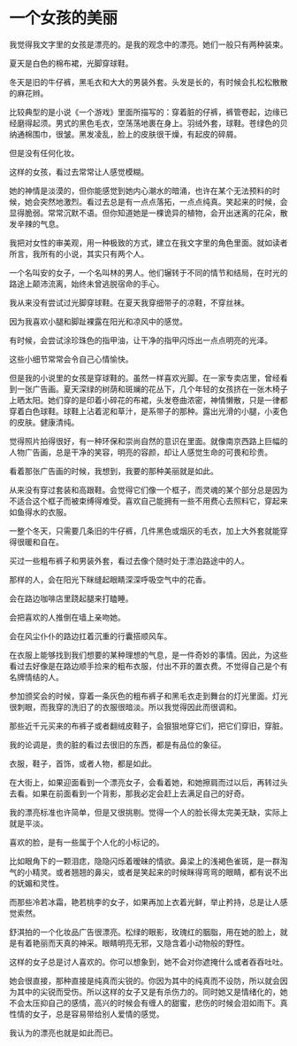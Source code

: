 # 一个女孩的美丽

我觉得我文字里的女孩是漂亮的。是我的观念中的漂亮。她们一般只有两种装束。 

夏天是白色的棉布裙，光脚穿球鞋。 

冬天是旧的牛仔裤，黑毛衣和大大的男装外套。头发是长的，有时候会扎松松散散的麻花辫。 

比较典型的是小说《一个游戏》里面所描写的：穿着脏的仔裤，裤管卷起，边缘已经磨得起须。男式的黑色毛衣，空荡荡地裹在身上。羽绒外套，球鞋。苍绿色的贝纳通棉围巾，很皱。黑发凌乱，脸上的皮肤很干燥，有起皮的碎屑。 

但是没有任何化妆。 

这样的女孩，看过去常常让人感觉模糊。 

她的神情是淡漠的，但你能感觉到她内心潮水的暗涌，也许在某个无法预料的时候，她会突然地激烈。看过去总是有一点点落拓，一点点纯真。笑起来的时候，会显得脆弱。常常沉默不语。但你知道她是一棵诡异的植物，会开出迷离的花朵，散发辛辣的气息。 

我把对女性的审美观，用一种极致的方式，建立在我文字里的角色里面。就如读者所言，我所有的小说，其实只有两个人。 

一个名叫安的女子，一个名叫林的男人。他们辗转于不同的情节和结局，在时光的路途上颠沛流离，始终未曾逃脱宿命的手心。 

我从来没有尝试过光脚穿球鞋。在夏天我穿细带子的凉鞋，不穿丝袜。 

因为我喜欢小腿和脚趾裸露在阳光和凉风中的感觉。 

有时候，会尝试涂珍珠色的指甲油，让干净的指甲闪烁出一点点明亮的光泽。 

这些小细节常常会令自己心情愉快。 

但是我的小说里的女孩是穿球鞋的。虽然一样喜欢光脚。在一家专卖店里，曾经看到一张广告画。夏天深绿的树荫和斑斓的花丛下，几个年轻的女孩挤在一张木椅子上晒太阳。她们穿的是印着小碎花的布裙，头发卷曲浓密，神情懒散，只是一律都穿着白色球鞋。球鞋上沾着泥和草汁，是系带子的那种。露出光滑的小腿，小麦色的皮肤。健康清纯。 

觉得照片拍得很好，有一种环保和崇尚自然的意识在里面。就像南京西路上巨幅的人物广告画，总是干净的笑容，明亮的容颜，却让人感觉生命的可畏和珍贵。 

看着那张广告画的时候，我想到，我要的那种美丽就是如此。 

从来没有穿过套装和高跟鞋。会觉得它们像一个框子，而灵魂的某个部分总是因为不适合这个框子而被束缚得难受。喜欢自己能拥有一些不用费心去照料它，穿起来如鱼得水的衣服。 

一整个冬天，只需要几条旧的牛仔裤，几件黑色或烟灰的毛衣，加上大外套就能穿得很暖和自在。 

买过一些粗布裤子和男装外套，看过去像个随时处于漂泊路途中的人。 

那样的人，会在阳光下眯缝起眼睛深深呼吸空气中的花香。 

会在路边咖啡店里跷起腿来打瞌睡。 

会把喜欢的人推倒在墙上亲吻她。 

会在风尘仆仆的路边扛着沉重的行囊搭顺风车。 

在衣服上能够找到我们想要的某种理想的气息，是一件奇妙的事情。因此，为这些看过去好像是在路边顺手捡来的粗布衣服，付出不菲的置衣费。不觉得自己是个有名牌情结的人。 

参加颁奖会的时候，穿着一条灰色的粗布裤子和黑毛衣走到舞台的灯光里面。灯光很刺眼，而我穿的洗旧了的衣服很暗淡。所以我觉得因此而很调和。 

那些近千元买来的布裤子或者翻绒皮鞋子，会狠狠地穿它们，把它们穿旧，穿脏。 

我的论调是，贵的脏的看过去很旧的东西，都是有品位的象征。 

衣服，鞋子，首饰，或者人物，都是如此。 

在大街上，如果迎面看到一个漂亮女子，会看着她，和她擦肩而过以后，再转过头去看。如果在前面看到一个背影，那我必定会赶上去满足自己的好奇。 

我的漂亮标准也许简单，但是又很挑剔。觉得一个人的脸长得太完美无缺，实际上就是平淡。 

喜欢的脸，是有一些属于个人化的小标记的。 

比如眼角下的一颗泪痣，隐隐闪烁着暧昧的情欲。鼻梁上的浅褐色雀斑，是一群淘气的小精灵。或者翘翘的鼻尖，或者是笑起来的时候眯得弯弯的眼睛，都有说不出的妩媚和灵性。 

而那些冷若冰霜，艳若桃李的女子，如果再加上衣着光鲜，举止矜持，总是让人感觉索然。 

舒淇拍的一个化妆品广告很漂亮。松绿的眼影，玫瑰红的胭脂，用在她的脸上，就是有着艳丽而天真的神采。眼睛明亮无邪，又隐含着小动物般的野性。 

这样的女子总是讨人喜欢的。你可以想象到，她不会对你遮掩什么或者吞吞吐吐。 

她会很直接，那种直接是纯真而尖锐的。你因为其中的纯真而不设防，所以就会因为其中的尖锐而受伤。所以这样的女子又是有杀伤力的。同时她又是情绪化的，她不会太压抑自己的感情，高兴的时候会有缠人的甜蜜，悲伤的时候会泪如雨下。真性情的女子，总是容易带给别人爱情的感觉。 

我认为的漂亮也就是如此而已。